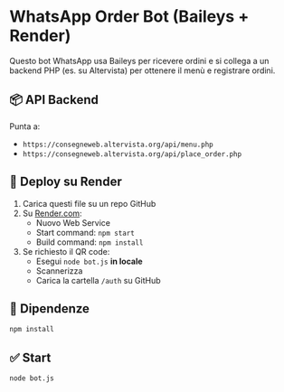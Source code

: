 # WhatsApp Order Bot (Baileys + Render)

Questo bot WhatsApp usa Baileys per ricevere ordini e si collega a un backend PHP (es. su Altervista) per ottenere il menù e registrare ordini.

## 📦 API Backend

Punta a:
- `https://consegneweb.altervista.org/api/menu.php`
- `https://consegneweb.altervista.org/api/place_order.php`

## 🚀 Deploy su Render

1. Carica questi file su un repo GitHub
2. Su [Render.com](https://render.com):
   - Nuovo Web Service
   - Start command: `npm start`
   - Build command: `npm install`
3. Se richiesto il QR code:
   - Esegui `node bot.js` **in locale**
   - Scannerizza
   - Carica la cartella `/auth` su GitHub

## 🧠 Dipendenze

```bash
npm install
```

## ✅ Start

```bash
node bot.js
```

